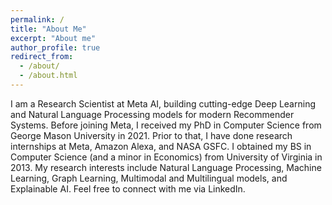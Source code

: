 ```yaml
---
permalink: /
title: "About Me"
excerpt: "About me"
author_profile: true
redirect_from: 
  - /about/
  - /about.html
---
```


I am a Research Scientist at Meta AI, building cutting-edge Deep Learning and Natural Language Processing models for modern Recommender Systems. Before joining Meta, I received my PhD in Computer Science from George Mason University in 2021. Prior to that, I have done research internships at Meta, Amazon Alexa, and NASA GSFC. I obtained my BS in Computer Science (and a minor in Economics) from University of Virginia in 2013. My research interests include Natural Language Processing, Machine Learning, Graph Learning, Multimodal and Multilingual models, and Explainable AI. Feel free to connect with me via LinkedIn.
